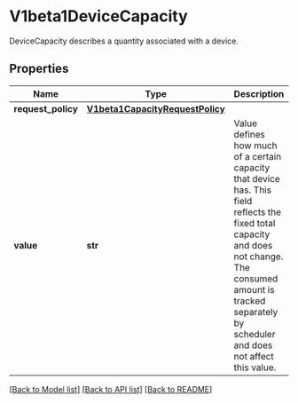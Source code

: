 # V1beta1DeviceCapacity

DeviceCapacity describes a quantity associated with a device.
## Properties
Name | Type | Description | Notes
------------ | ------------- | ------------- | -------------
**request_policy** | [**V1beta1CapacityRequestPolicy**](V1beta1CapacityRequestPolicy.md) |  | [optional] 
**value** | **str** | Value defines how much of a certain capacity that device has.  This field reflects the fixed total capacity and does not change. The consumed amount is tracked separately by scheduler and does not affect this value. | 

[[Back to Model list]](../README.md#documentation-for-models) [[Back to API list]](../README.md#documentation-for-api-endpoints) [[Back to README]](../README.md)


